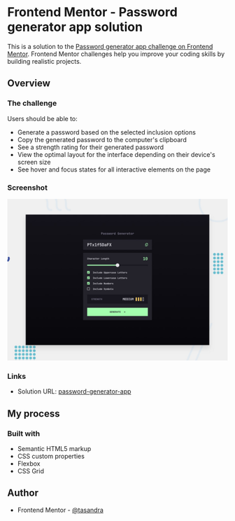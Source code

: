 # Frontend Mentor - Password generator app solution

This is a solution to the [Password generator app challenge on Frontend Mentor](https://www.frontendmentor.io/challenges/password-generator-app-Mr8CLycqjh). Frontend Mentor challenges help you improve your coding skills by building realistic projects. 

## Overview

### The challenge

Users should be able to:

- Generate a password based on the selected inclusion options
- Copy the generated password to the computer's clipboard
- See a strength rating for their generated password
- View the optimal layout for the interface depending on their device's screen size
- See hover and focus states for all interactive elements on the page

### Screenshot

![](./preview.jpg)

### Links

- Solution URL: [password-generator-app](https://tasandra.github.io/password-generator-app/)

## My process

### Built with

- Semantic HTML5 markup
- CSS custom properties
- Flexbox
- CSS Grid

## Author

- Frontend Mentor - [@tasandra](https://www.frontendmentor.io/profile/tasandra)

